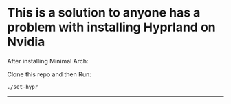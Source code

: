 # This is a solution to anyone has a problem with installing Hyprland on Nvidia

After installing Minimal Arch:

Clone this repo and then Run:


```bash
./set-hypr
```

---